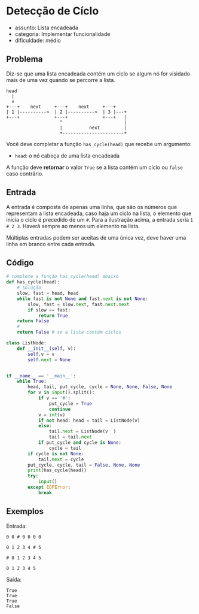 # Detecção de Cíclo

-   assunto: Lista encadeada
-   categoria: Implementar funcionalidade
-   dificuldade: médio

## Problema

Diz-se que uma lista encadeada contém um ciclo se algum nó for visidado mais de uma vez quando se percorre a lista.

```
head
  |
  v
+---+    next     +---+    next     +---+
| 1 |---------->  | 2 |---------->  | 3 |---+
+---+             +---+             +---+   |
                    ^                       |
                    |          next         |
                    +-----------------------+
```

Você deve completar a função `has_cycle(head)` que recebe um argumento:
- `head`: o nó cabeça de uma lista encadeada

A função deve **retornar** o valor `True` se a lista contém um cíclo ou `false` caso contrário.

## Entrada

A entrada é composta de apenas uma linha, que são os números que representam a lista encadeada, caso haja um ciclo na lista, o elemento que inicia o cíclo é precedido de um `#`.
Para a ilustração acima, a entrada seria `1 # 2 3`.
Haverá sempre ao menos um elemento na lista.

Múltiplas entradas podem ser aceitas de uma única vez, deve haver uma linha em branco entre cada entrada.

## Código

```python
# complete a função has_cycle(head) abaixo
def has_cycle(head):
    # solução
    slow, fast = head, head
    while fast is not None and fast.next is not None:
        slow, fast = slow.next, fast.next.next
        if slow == fast:
            return True
    return False
    #
    return False # se a lista contém cíclos

class ListNode:
    def __init__(self, v):
        self.v = v
        self.next = None


if __name__ == '__main__':
    while True:
        head, tail, put_cycle, cycle = None, None, False, None
        for v in input().split():
            if v == '#':
                put_cycle = True
                continue
            v = int(v)
            if not head: head = tail = ListNode(v)
            else:
                tail.next = ListNode(v  )
                tail = tail.next
            if put_cycle and cycle is None:
                cycle = tail
        if cycle is not None:
            tail.next = cycle
        put_cycle, cycle, tail = False, None, None
        print(has_cycle(head))
        try:
            input()
        except EOFError:
            break
```

## Exemplos

Entrada:
```
0 0 # 0 0 0 0

0 1 2 3 4 # 5

# 0 1 2 3 4 5

0 1 2 3 4 5
```

Saída:
```
True
True
True
False
```
